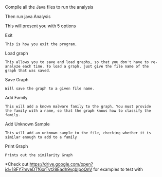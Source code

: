 Compile all the Java files to run the analysis

Then run java Analysis

This will present you with 5 options

Exit

	This is how you exit the program.

Load graph

	This allows you to save and load graphs, so that you don't have to re-analyze each time. To load a graph, just give the file name of the graph that was saved.

Save Graph
	
	Will save the graph to a given file name.

Add Family

	This will add a known malware family to the graph. You must provide the family with a name, so that the graph knows how to classify the family. 

Add Unknown Sample

	This will add an unknown sample to the file, checking whether it is similar enough to add to a family

Print Graph
	
	Prints out the similarity Graph

*Check out https://drive.google.com/open?id=18FY7mveDTf6xrTvt28Eadh9vqbIpoQnV for examples to test with
